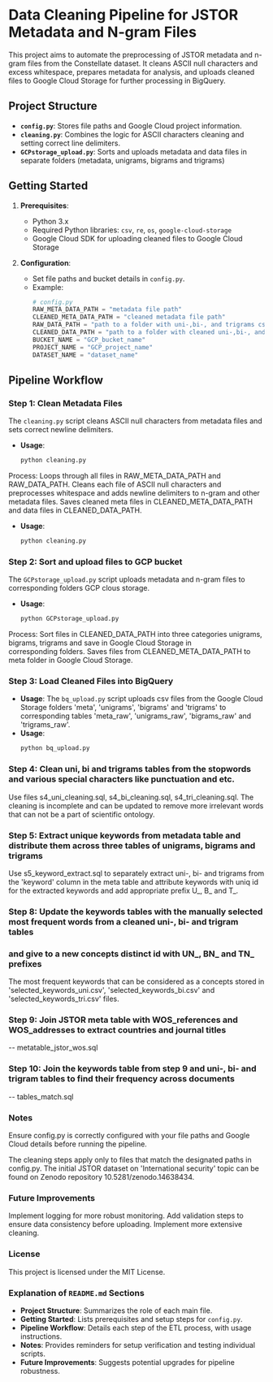# Data Cleaning Pipeline for JSTOR Metadata and N-gram Files

This project aims to automate the preprocessing of JSTOR metadata and n-gram files from 
the Constellate dataset. It cleans ASCII null characters and excess whitespace, prepares metadata 
for analysis, and uploads cleaned files to Google Cloud Storage for further processing in BigQuery.

## Project Structure

- **`config.py`**: Stores file paths and Google Cloud project information.
- **`cleaning.py`**: Combines the logic for ASCII characters cleaning and setting correct line delimiters.
- **`GCPstorage_upload.py`**: Sorts and uploads metadata and data files in separate folders (metadata, 
unigrams, bigrams and trigrams)

## Getting Started

1. **Prerequisites**:
   - Python 3.x
   - Required Python libraries: `csv`, `re`, `os`, `google-cloud-storage`
   - Google Cloud SDK for uploading cleaned files to Google Cloud Storage

2. **Configuration**:
   - Set file paths and bucket details in `config.py`. 
   - Example:
     ```python
     # config.py
     RAW_META_DATA_PATH = "metadata file path"
     CLEANED_META_DATA_PATH = "cleaned metadata file path"
     RAW_DATA_PATH = "path to a folder with uni-,bi-, and trigrams csv files"
     CLEANED_DATA_PATH = "path to a folder with cleaned uni-,bi-, and trigrams csv files"
     BUCKET_NAME = "GCP_bucket_name"
     PROJECT_NAME = "GCP_project_name"
     DATASET_NAME = "dataset_name"
     ```

## Pipeline Workflow

### Step 1: Clean Metadata Files
The `cleaning.py` script cleans ASCII null characters from metadata files and sets correct newline delimiters.

- **Usage**:
  ```bash
  python cleaning.py
  
Process:
Loops through all files in RAW_META_DATA_PATH and RAW_DATA_PATH.
Cleans each file of ASCII null characters and preprocesses whitespace and adds newline delimiters to n-gram and 
other metadata files.
Saves cleaned meta files in CLEANED_META_DATA_PATH and data files in CLEANED_DATA_PATH.
- **Usage**:
  ```bash
  python cleaning.py

### Step 2: Sort and upload files to GCP bucket
The `GCPstorage_upload.py` script uploads metadata and n-gram files to corresponding folders GCP clous storage.
- **Usage**:
  ```bash
  python GCPstorage_upload.py

Process:
Sort files in CLEANED_DATA_PATH into three categories unigrams, bigrams, trigrams and save in Google Cloud Storage in  
corresponding folders.
Saves files from CLEANED_META_DATA_PATH to meta folder in Google Cloud Storage.

### Step 3: Load Cleaned Files into BigQuery
- **Usage**:
The `bq_upload.py` script uploads csv files from the Google Cloud Storage folders 'meta', 'unigrams', 'bigrams' 
and 'trigrams' to corresponding tables 'meta_raw', 'unigrams_raw', 'bigrams_raw' and 'trigrams_raw'.
- **Usage**:
  ```bash
  python bq_upload.py

### Step 4: Clean uni, bi and trigrams tables from the stopwords and various special characters like punctuation and etc.
Use files s4_uni_cleaning.sql, s4_bi_cleaning.sql, s4_tri_cleaning.sql.
The cleaning is incomplete and can be updated to remove more irrelevant words that can not be a part of scientific ontology.

### Step 5: Extract unique keywords from metadata table and distribute them across three tables of unigrams, bigrams and trigrams  
Use s5_keyword_extract.sql to separately extract uni-, bi- and trigrams from the 'keyword' column in the meta table 
and attribute keywords with uniq id for the extracted keywords and add appropriate prefix U_, B_ and T_.

### Step 8: Update the keywords tables with the manually selected most frequent words from a cleaned uni-, bi- and trigram tables
### and give to a new concepts distinct id with UN_, BN_ and TN_ prefixes
The most frequent keywords that can be considered as a concepts stored in 'selected_keywords_uni.csv', 
'selected_keywords_bi.csv' and 'selected_keywords_tri.csv' files.

### Step 9: Join JSTOR meta table with WOS_references and WOS_addresses to extract countries and journal titles
 -- metatable_jstor_wos.sql

### Step 10: Join the keywords table from step 9 and uni-, bi- and trigram tables to find their frequency across documents
 -- tables_match.sql

### Notes
Ensure config.py is correctly configured with your file paths and Google Cloud details before running the pipeline.

The cleaning steps apply only to files that match the designated paths in config.py.
The initial JSTOR dataset on 'International security' topic can be found on Zenodo repository 10.5281/zenodo.14638434.

### Future Improvements
Implement logging for more robust monitoring.
Add validation steps to ensure data consistency before uploading.
Implement more extensive cleaning.

### License
This project is licensed under the MIT License.


### Explanation of `README.md` Sections

- **Project Structure**: Summarizes the role of each main file.
- **Getting Started**: Lists prerequisites and setup steps for `config.py`.
- **Pipeline Workflow**: Details each step of the ETL process, with usage instructions.
- **Notes**: Provides reminders for setup verification and testing individual scripts.
- **Future Improvements**: Suggests potential upgrades for pipeline robustness.
